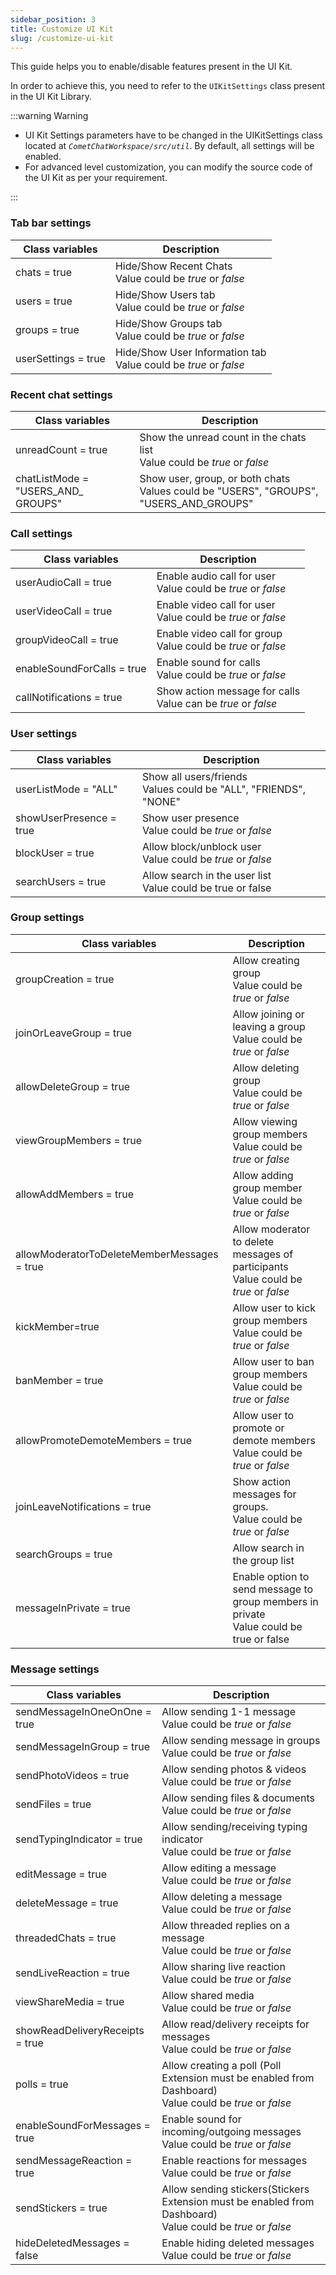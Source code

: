 ```yaml
---
sidebar_position: 3
title: Customize UI Kit
slug: /customize-ui-kit
---
```


This guide helps you to enable/disable features present in the UI Kit.

In order to achieve this, you need to refer to the `UIKitSettings` class present in the UI Kit Library.

:::warning Warning

- UI Kit Settings parameters have to be changed in the UIKitSettings class located at _`CometChatWorkspace/src/util`_. By default, all settings will be enabled.
- For advanced level customization, you can modify the source code of the UI Kit as per your requirement.

:::


### Tab bar settings


| Class variables | Description | 
| ---- | ---- | 
| chats = true | Hide/Show Recent Chats<br />Value could be _true_ or _false_ | 
| users = true | Hide/Show Users tab<br />Value could be _true_ or _false_ | 
| groups = true | Hide/Show Groups tab<br />Value could be _true_ or _false_ | 
| userSettings = true | Hide/Show User Information tab<br />Value could be _true_ or _false_ | 


### Recent chat settings


| Class variables | Description | 
| ---- | ---- | 
| unreadCount = true | Show the unread count in the chats list<br />Value could be _true_ or _false_ | 
| chatListMode = "USERS_AND_ GROUPS" | Show user, group, or both chats<br />Values could be "USERS", "GROUPS", "USERS_AND_GROUPS" | 


### Call settings


| Class variables | Description | 
| ---- | ---- | 
| userAudioCall = true | Enable audio call for user<br />Value could be _true_ or _false_ | 
| userVideoCall = true | Enable video call for user<br />Value could be _true_ or _false_ | 
| groupVideoCall = true | Enable video call for group<br />Value could be _true_ or _false_ | 
| enableSoundForCalls = true | Enable sound for calls<br />Value could be _true_ or _false_ | 
| callNotifications = true | Show action message for calls<br />Value can be _true_ or _false_ | 


### User settings


| Class variables | Description | 
| ---- | ---- | 
| userListMode = "ALL" | Show all users/friends<br />Values could be "ALL", "FRIENDS", "NONE" | 
| showUserPresence = true | Show user presence<br />Value could be _true_ or _false_ | 
| blockUser = true | Allow block/unblock user<br />Value could be _true_ or _false_ | 
| searchUsers = true | Allow search in the user list<br />Value could be true or false | 


### Group settings


| Class variables | Description | 
| ---- | ---- | 
| groupCreation = true | Allow creating group<br />Value could be _true_ or _false_ | 
| joinOrLeaveGroup = true | Allow joining or leaving a group<br />Value could be _true_ or _false_ | 
| allowDeleteGroup = true | Allow deleting group<br />Value could be _true_ or _false_ | 
| viewGroupMembers = true | Allow viewing group members<br />Value could be _true_ or _false_ | 
| allowAddMembers = true | Allow adding group member<br />Value could be _true_ or _false_ | 
| allowModeratorToDeleteMemberMessages = true | Allow moderator to delete messages of participants<br />Value could be _true_ or _false_ | 
| kickMember=true | Allow user to kick group members<br />Value could be _true_ or _false_ | 
| banMember = true | Allow user to ban group members<br />Value could be _true_ or _false_ | 
| allowPromoteDemoteMembers = true | Allow user to promote or demote members<br />Value could be _true_ or _false_ | 
| joinLeaveNotifications = true | Show action messages for groups.<br />Value could be _true_ or _false_ | 
| searchGroups = true | Allow search in the group list | 
| messageInPrivate = true | Enable option to send message to group members in private<br />Value could be true or false | 


### Message settings


| Class variables | Description | 
| ---- | ---- | 
| sendMessageInOneOnOne = true | Allow sending 1-1 message<br />Value could be _true_ or _false_ | 
| sendMessageInGroup = true | Allow sending message in groups<br />Value could be _true_ or _false_ | 
| sendPhotoVideos = true | Allow sending photos & videos<br />Value could be _true_ or _false_ | 
| sendFiles = true | Allow sending files & documents<br />Value could be _true_ or _false_ | 
| sendTypingIndicator = true | Allow sending/receiving typing indicator<br />Value could be _true_ or _false_ | 
| editMessage = true | Allow editing a message<br />Value could be _true_ or _false_ | 
| deleteMessage = true | Allow deleting a message<br />Value could be _true_ or _false_ | 
| threadedChats = true | Allow threaded replies on a message<br />Value could be _true_ or _false_ | 
| sendLiveReaction = true | Allow sharing live reaction<br />Value could be _true_ or _false_ | 
| viewShareMedia = true | Allow shared media<br />Value could be _true_ or _false_ | 
| showReadDeliveryReceipts = true | Allow read/delivery receipts for messages<br />Value could be _true_ or _false_ | 
| polls = true | Allow creating a poll (Poll Extension must be enabled from Dashboard)<br />Value could be _true_ or _false_ | 
| enableSoundForMessages = true | Enable sound for incoming/outgoing messages<br />Value could be _true_ or _false_ | 
| sendMessageReaction = true | Enable reactions for messages<br />Value could be _true_ or _false_ | 
| sendStickers = true | Allow sending stickers(Stickers Extension must be enabled from Dashboard)<br />Value could be _true_ or _false_ | 
| hideDeletedMessages = false | Enable hiding deleted messages<br />Value could be _true_ or _false_ | 


